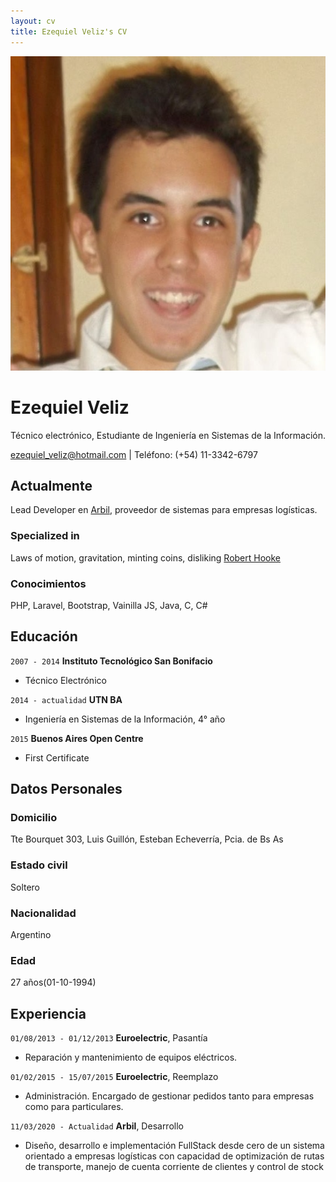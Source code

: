 ```yaml
---
layout: cv
title: Ezequiel Veliz's CV
---
```


<div id="profile-photo">
<img alt="" src="assets/images/SSOO.jpg"/>
</div>

# Ezequiel Veliz
Técnico electrónico, Estudiante de Ingeniería en Sistemas de la Información.

<div id="webaddress">
<a href="mailto:ezequiel_veliz@hotmail.com">ezequiel_veliz@hotmail.com</a>
| Teléfono: (+54) 11-3342-6797
</div>


## Actualmente

Lead Developer en <a href="https://arbil.com.ar">Arbil</a>, proveedor de sistemas para empresas logísticas.

### Specialized in

Laws of motion, gravitation, minting coins, disliking [Robert Hooke](http://en.wikipedia.org/wiki/Robert_Hooke)


### Conocimientos

PHP, Laravel, Bootstrap, Vainilla JS, Java, C, C#


## Educación

`2007 - 2014`
__Instituto Tecnológico San Bonifacio__

- Técnico Electrónico

`2014 - actualidad`
__UTN BA__

- Ingeniería en Sistemas de la Información, 4° año

`2015`
__Buenos Aires Open Centre__

- First Certificate


## Datos Personales

### Domicilio

Tte Bourquet 303, Luis Guillón, Esteban Echeverría, Pcia. de Bs As

### Estado civil

Soltero

### Nacionalidad

Argentino

### Edad

27 años(01-10-1994)


## Experiencia

`01/08/2013 - 01/12/2013`
__Euroelectric__, Pasantía 

- Reparación y mantenimiento de equipos eléctricos.

`01/02/2015 - 15/07/2015`
__Euroelectric__, Reemplazo

- Administración. Encargado de gestionar pedidos tanto para empresas como para particulares.

`11/03/2020 - Actualidad`
__Arbil__, Desarrollo

- Diseño, desarrollo e implementación FullStack desde cero de un sistema orientado a empresas logísticas con capacidad de optimización de rutas de transporte, manejo de cuenta corriente de clientes y control de stock


<!-- ### Footer

Last updated: March 2022 -->


